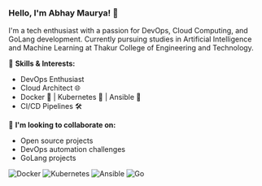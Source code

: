 ### Hello, I'm Abhay Maurya! 👋

I'm a tech enthusiast with a passion for DevOps, Cloud Computing, and GoLang development. Currently pursuing studies in Artificial Intelligence and Machine Learning at Thakur College of Engineering and Technology.

🚀 **Skills & Interests:**
- DevOps Enthusiast
- Cloud Architect 🌐
- Docker 🐳 | Kubernetes 🚢 | Ansible 🤖
- CI/CD Pipelines 🛠️

🌟 **I'm looking to collaborate on:**
- Open source projects
- DevOps automation challenges
- GoLang projects

![Docker](https://img.shields.io/badge/Docker-2496ED?style=for-the-badge&logo=docker&logoColor=white)
![Kubernetes](https://img.shields.io/badge/Kubernetes-326CE5?style=for-the-badge&logo=kubernetes&logoColor=white)
![Ansible](https://img.shields.io/badge/Ansible-EE0000?style=for-the-badge&logo=ansible&logoColor=white)
![Go](https://img.shields.io/badge/Go-00ADD8?style=for-the-badge&logo=go&logoColor=white)

